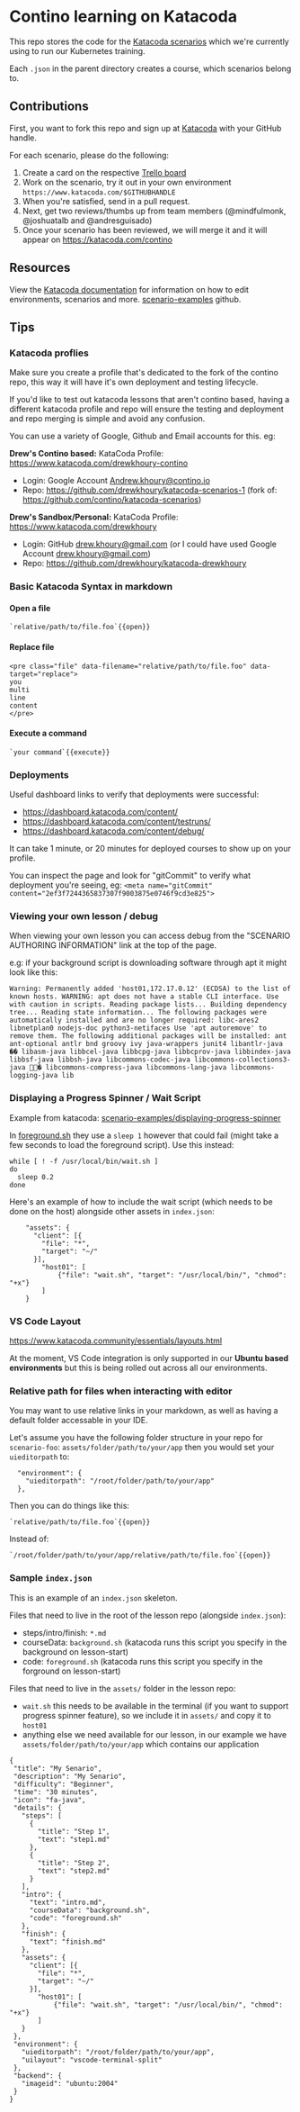 # Contino learning on Katacoda 

This repo stores the code for the [Katacoda scenarios](https://katacoda.com/contino/) which we're currently using to run our Kubernetes training.

Each `.json` in the parent directory creates a course, which scenarios belong to.

## Contributions

First, you want to fork this repo and sign up at [Katacoda](https://katacoda.com/login) with your GitHub handle.

For each scenario, please do the following:

1. Create a card on the respective [Trello board](https://trello.com/b/7SvNAROB/kubernetes-training)
1. Work on the scenario, try it out in your own environment `https://www.katacoda.com/$GITHUBHANDLE`
1. When you're satisfied, send in a pull request.
1. Next, get two reviews/thumbs up from team members (@mindfulmonk, @joshuatalb and @andresguisado)
1. Once your scenario has been reviewed, we will merge it and it will appear on https://katacoda.com/contino

## Resources

View the [Katacoda documentation](https://www.katacoda.com/docs) for information on how to edit environments, scenarios and more. [scenario-examples](https://github.com/katacoda/scenario-examples) github.

## Tips

### Katacoda proflies

Make sure you create a profile that's dedicated to the fork of the contino repo, this way it will have it's own deployment and testing lifecycle.

If you'd like to test out katacoda lessons that aren't contino based, having a different katacoda profile and repo will ensure the testing and deployment and repo merging is simple and avoid any confusion.

You can use a variety of Google, Github and Email accounts for this. eg:

**Drew's Contino based:** KataCoda Profile: https://www.katacoda.com/drewkhoury-contino

- Login: Google Account Andrew.khoury@contino.io 
- Repo: https://github.com/drewkhoury/katacoda-scenarios-1 (fork of: https://github.com/contino/katacoda-scenarios)

**Drew's Sandbox/Personal:** KataCoda Profile: https://www.katacoda.com/drewkhoury
- Login: GitHub drew.khoury@gmail.com (or I could have used Google Account drew.khoury@gmail.com)
- Repo: https://github.com/drewkhoury/katacoda-drewkhoury


### Basic Katacoda Syntax in markdown

#### Open a file

```
`relative/path/to/file.foo`{{open}}
```

#### Replace file

```
<pre class="file" data-filename="relative/path/to/file.foo" data-target="replace">
you
multi
line
content
</pre>
```

#### Execute a command

```
`your command`{{execute}}
```

### Deployments

Useful dashboard links to verify that deployments were successful:

- https://dashboard.katacoda.com/content/
- https://dashboard.katacoda.com/content/testruns/
- https://dashboard.katacoda.com/content/debug/
  
It can take 1 minute, or 20 minutes for deployed courses to show up on your profile.
  
You can inspect the page and look for "gitCommit" to verify what deployment you're seeing, eg: `<meta name="gitCommit" content="2ef3f7244365837307f9003875e0746f9cd3e825">`

### Viewing your own lesson / debug

When viewing your own lesson you can access debug from the "SCENARIO AUTHORING INFORMATION" link at the top of the page.

e.g: if your background script is downloading software through apt it might look like this:

```
Warning: Permanently added 'host01,172.17.0.12' (ECDSA) to the list of known hosts. WARNING: apt does not have a stable CLI interface. Use with caution in scripts. Reading package lists... Building dependency tree... Reading state information... The following packages were automatically installed and are no longer required: libc-ares2 libnetplan0 nodejs-doc python3-netifaces Use 'apt autoremove' to remove them. The following additional packages will be installed: ant ant-optional antlr bnd groovy ivy java-wrappers junit4 libantlr-java �� libasm-java libbcel-java libbcpg-java libbcprov-java libbindex-java libbsf-java libbsh-java libcommons-codec-java libcommons-collections3-java � libcommons-compress-java libcommons-lang-java libcommons-logging-java lib
```

### Displaying a Progress Spinner / Wait Script

Example from katacoda: [scenario-examples/displaying-progress-spinner](https://github.com/katacoda/scenario-examples/tree/main/displaying-progress-spinner)

In [foreground.sh](https://github.com/katacoda/scenario-examples/blob/main/displaying-progress-spinner/foreground.sh) they use a `sleep 1` however that could fail (might take a few seconds to load the foreground script). Use this instead:
  
```
while [ ! -f /usr/local/bin/wait.sh ]
do
  sleep 0.2
done
```

Here's an example of how to include the wait script (which needs to be done on the host) alongside other assets in `index.json`:
```
    "assets": {
      "client": [{
        "file": "*",
        "target": "~/"
      }],
        "host01": [
            {"file": "wait.sh", "target": "/usr/local/bin/", "chmod": "+x"}
        ]
    }  
```
  
### VS Code Layout
 
https://www.katacoda.community/essentials/layouts.html
  
At the moment, VS Code integration is only supported in our **Ubuntu based environments** but this is being rolled out across all our environments.

### Relative path for files when interacting with editor

You may want to use relative links in your markdown, as well as having a default folder accessable in your IDE.
  
Let's assume you have the following folder structure in your repo for `scenario-foo`: `assets/folder/path/to/your/app` then you would set your `uieditorpath` to:
 
```
  "environment": {
    "uieditorpath": "/root/folder/path/to/your/app"
  },  
```

Then you can do things like this:

```
`relative/path/to/file.foo`{{open}}
```
  
Instead of:

```
`/root/folder/path/to/your/app/relative/path/to/file.foo`{{open}}
```
  
### Sample `index.json`

This is an example of an `index.json` skeleton.

Files that need to live in the root of the lesson repo (alongside `index.json`):  

- steps/intro/finish: `*.md`
- courseData: `background.sh` (katacoda runs this script you specify in the background on lesson-start)
- code: `foreground.sh` (katacoda runs this script you specify in the forground on lesson-start)

Files that need to live in the `assets/` folder in the lesson repo:
  
- `wait.sh` this needs to be available in the terminal (if you want to support progress spinner feature), so we include it in `assets/` and copy it to `host01`
- anything else we need available for our lesson, in our example we have `assets/folder/path/to/your/app` which contains our application
  
 ```
 {
  "title": "My Senario",
  "description": "My Senario",
  "difficulty": "Beginner",
  "time": "30 minutes",
  "icon": "fa-java",
  "details": {
    "steps": [
      {
        "title": "Step 1",
        "text": "step1.md"
      },
      {
        "title": "Step 2",
        "text": "step2.md"
      }
    ],
    "intro": {
      "text": "intro.md",
      "courseData": "background.sh",
      "code": "foreground.sh"
    },
    "finish": {
      "text": "finish.md"
    },
    "assets": {
      "client": [{
        "file": "*",
        "target": "~/"
      }],
        "host01": [
            {"file": "wait.sh", "target": "/usr/local/bin/", "chmod": "+x"}
        ]
    }
  },
  "environment": {
    "uieditorpath": "/root/folder/path/to/your/app",
    "uilayout": "vscode-terminal-split"
  },
  "backend": {
    "imageid": "ubuntu:2004"
  }
}
 ```
